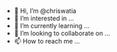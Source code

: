 - 👋 Hi, I’m @chriswatia
- 👀 I’m interested in ...
- 🌱 I’m currently learning ...
- 💞️ I’m looking to collaborate on ...
- 📫 How to reach me ...

<!---
chriswatia/chriswatia is a ✨ special ✨ repository because its `README.md` (this file) appears on your GitHub profile.
You can click the Preview link to take a look at your changes.
--->
